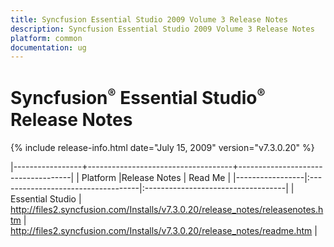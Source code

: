 ```yaml
---
title: Syncfusion Essential Studio 2009 Volume 3 Release Notes  
description: Syncfusion Essential Studio 2009 Volume 3 Release Notes  
platform: common
documentation: ug
---
```


# Syncfusion<sup style="font-size:70%">&reg;</sup> Essential Studio<sup style="font-size:70%">&reg;</sup> Release Notes  

{% include release-info.html date="July 15, 2009"  version="v7.3.0.20" %} 

|-----------------+------------------------------------+------------------------------------|
|   Platform      |Release Notes                       | Read Me                            |
|-----------------|:-----------------------------------|:-----------------------------------|
| Essential Studio  | <http://files2.syncfusion.com/Installs/v7.3.0.20/release_notes/releasenotes.htm> | <http://files2.syncfusion.com/Installs/v7.3.0.20/release_notes/readme.htm> |



